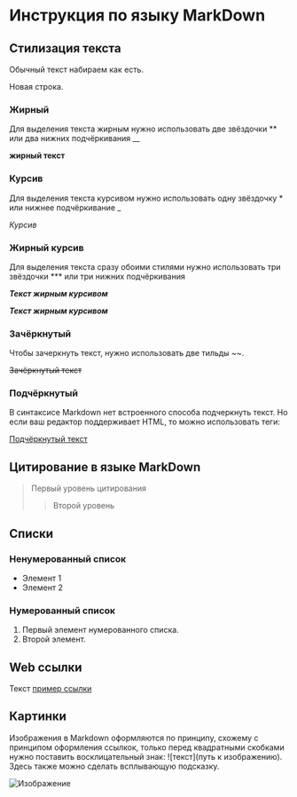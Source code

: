 # Инструкция по языку MarkDown

## Стилизация текста

Обычный текст набираем как есть.

Новая строка.

### Жирный

Для выделения текста жирным нужно использовать две звёздочки ** или два нижних подчёркивания __

**жирный текст**

### Курсив

Для выделения текста курсивом нужно использовать одну звёздочку * или нижнее подчёркивание _

*Курсив*

### Жирный курсив

Для выделения текста сразу обоими стилями нужно использовать три звёздочки *** или три нижних подчёркивания

***Текст жирным курсивом***

___Текст жирным курсивом___

### Зачёркнутый 

Чтобы зачеркнуть текст, нужно использовать две тильды ~~.

~~Зачёркнутый текст~~

### Подчёркнутый

В синтаксисе Markdown нет встроенного способа подчеркнуть текст. Но если ваш редактор поддерживает HTML, то можно использовать теги:

<u>Подчёркнутый текст</u>


## Цитирование в языке MarkDown

> Первый уровень цитирования
>> Второй уровень

## Списки
### Ненумерованный список 
* Элемент 1
* Элемент 2

### Нумерованный список 
1. Первый элемент нумерованного списка.
2. Второй элемент.

## Web ссылки
Текст [пример ссылки]("http.example."com" "Всплывающая подсказка")

## Картинки 

Изображения в Markdown оформляются по принципу, схожему с принципом оформления ссылкок, только перед квадратными скобками нужно поставить восклицательный знак: ![текст](путь к изображению). Здесь также можно сделать всплывающую подсказку.

![Изображение](https://upload.wikimedia.org/wikipedia/commons/thumb/4/48/Markdown-mark.svg/1920px-Markdown-mark.svg.png "Логотип Markdown")
